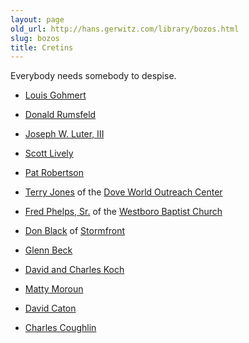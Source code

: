 ```yaml
---
layout: page
old_url: http://hans.gerwitz.com/library/bozos.html
slug: bozos
title: Cretins
---
```


Everybody needs somebody to despise.


* [Louis Gohmert](http://en.wikipedia.org/wiki/Louie_Gohmert)

* [Donald Rumsfeld][1]

* [Joseph W. Luter, III][2]

* [Scott Lively][3]

* [Pat Robertson][4]

* [Terry Jones][5] of the [Dove World Outreach Center][6]

* [Fred Phelps, Sr.][7] of the [Westboro Baptist Church][8]

* [Don Black][9] of [Stormfront][10]

* [Glenn Beck][11]

* [David and Charles Koch][12]

* [Matty Moroun][13]

* [David Caton][14]

* [Charles Coughlin](https://encyclopedia.ushmm.org/content/en/article/charles-e-coughlin)

   [1]: http://men.style.com/gq/features/landing?id=content_9217
   [2]: http://www.rollingstone.com/politics/story/12840743/porks_dirty_secret_the_nations_top_hog_producer_is_also_one_of_americas_worst_polluters
   [3]: http://www.nytimes.com/2010/01/04/world/africa/04uganda.html
   [4]: http://mediamatters.org/research/201001130044
   [5]: http://en.wikipedia.org/wiki/Dove_World_Outreach_Center#Biography_of_Pastor_Jones
   [6]: http://www.doveworld.org/
   [7]: http://en.wikipedia.org/wiki/Fred_Phelps
   [8]: http://www.godhatesfags.com/
   [9]: http://en.wikipedia.org/wiki/Don_Black_(white_nationalist)
   [10]: hhttp://www.stormfront.org/
   [11]: http://www.dickipedia.org/dick.php?title=Glenn_Beck
   [12]: http://www.washingtonpost.com/wp-dyn/content/article/2010/09/22/AR2010092204665.html
   [13]: http://www.alternet.org/economy/147154/why_billionaire_matty_moroun_is_one_of_the_worst_corporate_citizens_ever/
   [14]: http://floridafamily.org/
